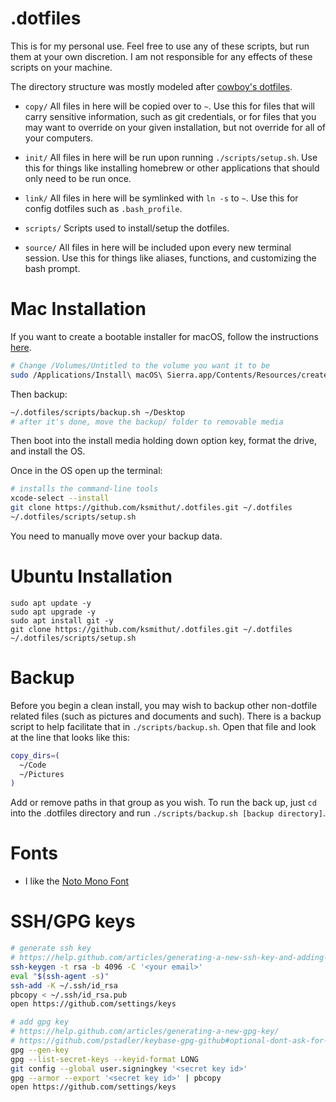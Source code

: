 # .dotfiles

This is for my personal use. Feel free to use any of these scripts, but run them
at your own discretion. I am not responsible for any effects of these scripts
on your machine.

The directory structure was mostly modeled after [cowboy's dotfiles][cowboy].

* `copy/` All files in here will be copied over to `~`. Use this for files that
  will carry sensitive information, such as git credentials, or for files that
  you may want to override on your given installation, but not override for all
  of your computers.

* `init/` All files in here will be run upon running `./scripts/setup.sh`. Use this
  for things like installing homebrew or other applications that should only
  need to be run once.

* `link/` All files in here will be symlinked with `ln -s` to `~`. Use this for
  config dotfiles such as `.bash_profile`.

* `scripts/` Scripts used to install/setup the dotfiles.

* `source/` All files in here will be included upon every new terminal session.
  Use this for things like aliases, functions, and customizing the bash prompt.

# Mac Installation

If you want to create a bootable installer for macOS, follow the instructions
[here][createinstallmedia].

```sh
# Change /Volumes/Untitled to the volume you want it to be
sudo /Applications/Install\ macOS\ Sierra.app/Contents/Resources/createinstallmedia --volume /Volumes/Untitled --applicationpath /Applications/Install\ macOS\ Sierra.app --nointeraction
```

Then backup:

```sh
~/.dotfiles/scripts/backup.sh ~/Desktop
# after it's done, move the backup/ folder to removable media
```

Then boot into the install media holding down option key, format the drive, and
install the OS.

Once in the OS open up the terminal:

```sh
# installs the command-line tools
xcode-select --install
git clone https://github.com/ksmithut/.dotfiles.git ~/.dotfiles
~/.dotfiles/scripts/setup.sh
```

You need to manually move over your backup data.

# Ubuntu Installation

```
sudo apt update -y
sudo apt upgrade -y
sudo apt install git -y
git clone https://github.com/ksmithut/.dotfiles.git ~/.dotfiles
~/.dotfiles/scripts/setup.sh
```

# Backup

Before you begin a clean install, you may wish to backup other non-dotfile
related files (such as pictures and documents and such). There is a backup
script to help facilitate that in `./scripts/backup.sh`. Open that file and look at the
line that looks like this:

```sh
copy_dirs=(
  ~/Code
  ~/Pictures
)
```

Add or remove paths in that group as you wish. To run the back up, just `cd`
into the .dotfiles directory and run `./scripts/backup.sh [backup directory]`.

# Fonts

- I like the [Noto Mono Font](https://www.google.com/get/noto/#mono-mono)

# SSH/GPG keys

```sh
# generate ssh key
# https://help.github.com/articles/generating-a-new-ssh-key-and-adding-it-to-the-ssh-agent/"
ssh-keygen -t rsa -b 4096 -C '<your email>'
eval "$(ssh-agent -s)"
ssh-add -K ~/.ssh/id_rsa
pbcopy < ~/.ssh/id_rsa.pub
open https://github.com/settings/keys
```

```sh
# add gpg key
# https://help.github.com/articles/generating-a-new-gpg-key/
# https://github.com/pstadler/keybase-gpg-github#optional-dont-ask-for-password-every-time
gpg --gen-key
gpg --list-secret-keys --keyid-format LONG
git config --global user.signingkey '<secret key id>'
gpg --armor --export '<secret key id>' | pbcopy
open https://github.com/settings/keys
```

[cowboy]: https://github.com/cowboy/dotfiles
[createinstallmedia]: https://support.apple.com/en-us/HT201372
